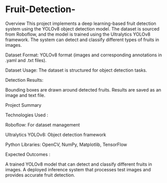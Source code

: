 # Fruit-Detection-

Overview
This project implements a deep learning-based fruit detection system using the YOLOv8 object detection model. The dataset is sourced from Roboflow, and the model is trained using the Ultralytics YOLOv8 framework. The system can detect and classify different types of fruits in images.

Dataset Format: YOLOv8 format (images and corresponding annotations in .yaml and .txt files).

Dataset Usage: The dataset is structured for object detection tasks.

Detection Results:

Bounding boxes are drawn around detected fruits.
Results are saved as an image and text file.

Project Summary

Technologies Used :

Roboflow: For dataset management

Ultralytics YOLOv8: Object detection framework

Python Libraries: OpenCV, NumPy, Matplotlib, TensorFlow

Expected Outcomes :

A trained YOLOv8 model that can detect and classify different fruits in images.
A deployed inference system that processes test images and provides accurate fruit detection.

